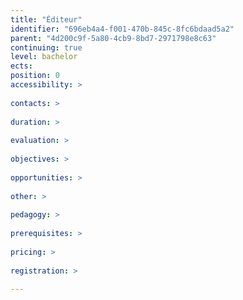 ```yaml
---
title: "Éditeur"
identifier: "696eb4a4-f001-470b-845c-8fc6bdaad5a2"
parent: "4d200c9f-5a80-4cb9-8bd7-2971798e8c63"
continuing: true
level: bachelor
ects: 
position: 0
accessibility: >
   
contacts: >
   
duration: >
   
evaluation: >
   
objectives: >
   
opportunities: >
   
other: >
   
pedagogy: >
   
prerequisites: >
   
pricing: >
   
registration: >
   
---
```

